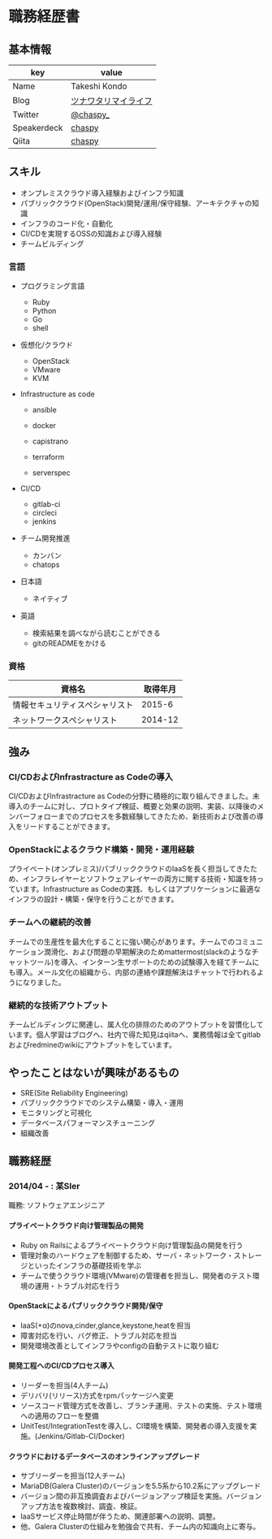 # 職務経歴書

## 基本情報

|key|value|
|---|-----|
|Name|Takeshi Kondo|
|Blog|[ツナワタリマイライフ](http://blog.chaspy.me/)|
|Twitter|[@chaspy_](https://twitter.com/chaspy_)|
|Speakerdeck|[chaspy](https://speakerdeck.com/chaspy)|
|Qiita|[chaspy](https://qiita.com/chaspy)|

## スキル
* オンプレミスクラウド導入経験およびインフラ知識
* パブリッククラウド(OpenStack)開発/運用/保守経験、アーキテクチャの知識
* インフラのコード化・自動化
* CI/CDを実現するOSSの知識および導入経験
* チームビルディング

### 言語

- プログラミング言語
  - Ruby
  - Python
  - Go
  - shell

- 仮想化/クラウド

  - OpenStack
  - VMware
  - KVM

- Infrastructure as code

  - ansible
  - docker


  - capistrano
  - terraform
  - serverspec

- CI/CD

  - gitlab-ci
  - circleci
  - jenkins

- チーム開発推進

  - カンバン
  - chatops

- 日本語
  - ネイティブ

- 英語
  - 検索結果を調べながら読むことができる
  - gitのREADMEをかける

### 資格

|資格名|取得年月|
|---|-----|
|情報セキュリティスペシャリスト|2015-6|
|ネットワークスペシャリスト|2014-12|

## 強み
### CI/CDおよびInfrastracture as Codeの導入
  CI/CDおよびInfrastracture as Codeの分野に積極的に取り組んできました。未導入のチームに対し、プロトタイプ検証、概要と効果の説明、実装、以降後のメンバーフォローまでのプロセスを多数経験してきたため、新技術および改善の導入をリードすることができます。

### OpenStackによるクラウド構築・開発・運用経験
  プライベート(オンプレミス)/パブリッククラウドのIaaSを長く担当してきたため、インフラレイヤーとソフトウェアレイヤーの両方に関する技術・知識を持っています。Infrastructure as Codeの実践、もしくはアプリケーションに最適なインフラの設計・構築・保守を行うことができます。

### チームへの継続的改善
  チームでの生産性を最大化することに強い関心があります。チームでのコミュニケーション潤滑化、および問題の早期解決のためmattermost(slackのようなチャットツール)を導入、インターン生サポートのための試験導入を経てチームにも導入。メール文化の組織から、内部の連絡や課題解決はチャットで行われるようになりました。

### 継続的な技術アウトプット
   チームビルディングに関連し、属人化の排除のためのアウトプットを習慣化しています。個人学習はブログへ、社内で得た知見はqiitaへ、業務情報は全てgitlabおよびredmineのwikiにアウトプットをしています。

## やったことはないが興味があるもの
* SRE(Site Reliability Engineering)
* パブリッククラウドでのシステム構築・導入・運用
* モニタリングと可視化
* データベースパフォーマンスチューニング
* 組織改善

## 職務経歴

### 2014/04 - : 某SIer

職務: ソフトウェアエンジニア

#### プライベートクラウド向け管理製品の開発

* Ruby on Railsによるプライベートクラウド向け管理製品の開発を行う
* 管理対象のハードウェアを制御するため、サーバ・ネットワーク・ストレージといったインフラの基礎技術を学ぶ
* チームで使うクラウド環境(VMware)の管理者を担当し、開発者のテスト環境の運用・トラブル対応を行う

#### OpenStackによるパブリッククラウド開発/保守

* IaaS(+α)のnova,cinder,glance,keystone,heatを担当
* 障害対応を行い、バグ修正、トラブル対応を担当
* 開発環境改善としてインフラやconfigの自動テストに取り組む

#### 開発工程へのCI/CDプロセス導入

* リーダーを担当(4人チーム)
* デリバリ(リリース)方式をrpmパッケージへ変更
* ソースコード管理方式を改善し、ブランチ運用、テストの実施、テスト環境への適用のフローを整備
* UnitTest/IntegrationTestを導入し、CI環境を構築、開発者の導入支援を実施。(Jenkins/Gitlab-CI/Docker)

#### クラウドにおけるデータベースのオンラインアップグレード

* サブリーダーを担当(12人チーム)
* MariaDB(Galera Cluster)のバージョンを5.5系から10.2系にアップグレード
* バージョン間の非互換調査およびバージョンアップ検証を実施。バージョンアップ方法を複数検討、調査、検証。
* IaaSサービス停止時間が伴うため、関連部署への説明、調整。
* 他、Galera Clusterの仕組みを勉強会で共有、チーム内の知識向上に寄与。

